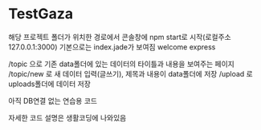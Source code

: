 # TestGaza

해당 프로젝트 폴더가 위치한 경로에서 콘솔창에 npm start로 시작(로컬주소 127.0.0.1:3000)
기본으로는 index.jade가 보여짐 welcome express

/topic 으로 기존 data폴더에 있는 데이터의 타이틀과 내용을 보여주는 페이지
/topic/new 로 새 데이터 입력(글쓰기), 제목과 내용이 data폴더에 저장
/upload 로 uploads폴더에 데이터 저장

아직 DB연결 없는 연습용 코드

자세한 코드 설명은 생활코딩에 나와있음
